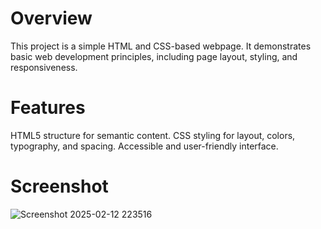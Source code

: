 # Overview
This project is a simple HTML and CSS-based webpage. It demonstrates basic web development principles, including page layout, styling, and responsiveness.
# Features
HTML5 structure for semantic content.
CSS styling for layout, colors, typography, and spacing.
Accessible and user-friendly interface.
# Screenshot
![Screenshot 2025-02-12 223516](https://github.com/user-attachments/assets/c9ff9aaf-956f-45ef-89d5-28131d60714b)
